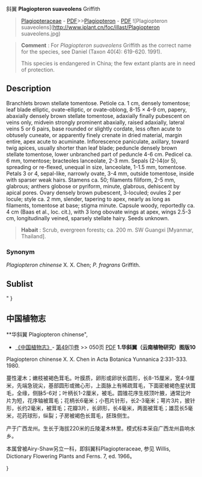 斜翼  **Plagiopteron suaveolens** Griffith

> [Plagiopteraceae](http://www.iplant.cn/info/Plagiopteraceae?t=foc) - [PDF](http://www.iplant.cn/foc/pdf/Plagiopteraceae.pdf)>>[Plagiopteron](http://www.iplant.cn/info/Plagiopteron?t=foc) - [PDF](http://www.iplant.cn/foc/pdf/Plagiopteron.pdf)
![Plagiopteron suaveolens](http://www.iplant.cn/foc/illast/Plagiopteron suaveolens.jpg)


> **Comment** : 
> For *Plagiopteron suaveolens* Griffith as the correct name for the species, see Daniel (Taxon 40(4): 619-620. 1991).
>
> This species is endangered in China; the few extant plants are in need of protection.

## Description

Branchlets brown stellate tomentose. Petiole ca. 1 cm, densely tomentose; leaf blade elliptic, ovate-elliptic, or ovate-oblong, 8-15 × 4-9 cm, papery, abaxially densely brown stellate tomentose, adaxially finally pubescent on veins only, midvein strongly prominent abaxially, raised adaxially, lateral veins 5 or 6 pairs, base rounded or slightly cordate, less often acute to obtusely cuneate, or apparently finely crenate in dried material, margin entire, apex acute to acuminate. Inflorescence paniculate, axillary, toward twig apices, usually shorter than leaf blade; peduncle densely brown stellate tomentose, lower unbranched part of peduncle 4-6 cm. Pedicel ca. 6 mm, tomentose; bracteoles lanceolate, 2-3 mm. Sepals (2-)4(or 5), spreading or re-flexed, unequal in size, lanceolate, 1-1.5 mm, tomentose. Petals 3 or 4, sepal-like, narrowly ovate, 3-4 mm, outside tomentose, inside with sparser weak hairs. Stamens ca. 50; filaments filiform, 2-5 mm, glabrous; anthers globose or pyriform, minute, glabrous, dehiscent by apical pores. Ovary densely brown pubescent, 3-loculed; ovules 2 per locule; style ca. 2 mm, slender, tapering to apex, nearly as long as filaments, tomentose at base; stigma minute. Capsule woody, reportedly ca. 4 cm (Baas et al., loc. cit.), with 3 long obovate wings at apex, wings 2.5-3 cm, longitudinally veined, sparsely stellate hairy. Seeds unknown.


> **Habait** : 
> Scrub, evergreen forests; ca. 200 m. SW Guangxi [Myanmar, Thailand].

### Synonym
*Plagiopteron chinense* X. X. Chen; *P. fragrans* Griffith.


## Sublist
"
}
## 中国植物志

**华斜翼 Plagiopteron chinense",


* [《中国植物志》](http://www.iplant.cn/frps)- [第49(1)卷](http://www.iplant.cn/frps/vol/49(1)) >> 050页 [PDF](http://www.iplant.cn/frps/pdf/49(1)/050.PDF)
**1.华斜翼（云南植物研究）图版10**

Plagiopteron chinense X. X. Chen in Acta Botanica Yunnanica 2:331-333. 1980.

蔓性灌木；嫩枝被褐色茸毛。叶膜质，卵形或卵状长圆形，长8-15厘米，宽4-9厘米，先端急锐尖，基部圆形或微心形，上面脉上有稀疏茸毛，下面密被褐色星状茸毛，全缘，侧脉5-6对；叶柄长1-2厘米，被毛。圆锥花序生枝顶叶腋，通常比叶片为短，花序轴被茸毛；花柄长6毫米；小苞片针形，长2-3毫米；萼片3片，披针形，长约2毫米，被茸毛；花瓣3片，长卵形，长4毫米，两面被茸毛；雄蕊长5毫米，花药球形，纵裂；子房被褐色长茸毛，胚珠侧生。

产于广西龙州。生长于海拔220米的丘陵灌木林里。模式标本采自广西龙州县响水乡。

本属曾被Airy-Shaw另立一科，即斜翼科Plagiopteraceae, 参见 Willis, Dictionary Flowering Plants and Ferns. 7, ed. 1966。

}